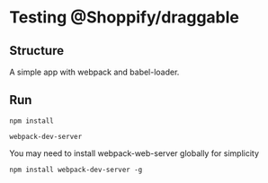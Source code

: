 # Testing @Shoppify/draggable

## Structure

A simple app with webpack and babel-loader.

## Run

```
npm install

webpack-dev-server
```

You may need to install webpack-web-server globally for simplicity

```npm install webpack-dev-server -g```

